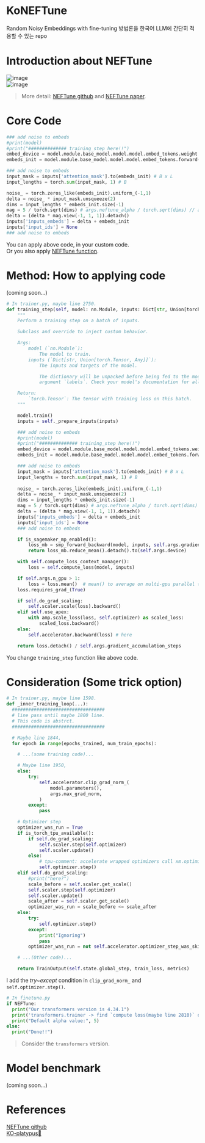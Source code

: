 # KoNEFTune
Random Noisy Embeddings with fine-tuning 방법론을 한국어 LLM에 간단히 적용할 수 있는 repo

# Introduction about NEFTune
![image](https://github.com/Marker-Inc-Korea/KoNEFTune/assets/98331298/251da313-9ff0-4e55-853c-32a247841f93)   
![image](https://github.com/Marker-Inc-Korea/KoNEFTune/assets/98331298/f26d794d-62ef-461b-ac92-4c9bee6db741)  
> More detail: [NEFTune github](https://github.com/neelsjain/NEFTune/tree/main) and [NEFTune paper](https://arxiv.org/abs/2310.05914).  

# Core Code
```python
### add noise to embeds
#print(model)
#print("############## training_step here!!")
embed_device = model.module.base_model.model.model.embed_tokens.weight.device
embeds_init = model.module.base_model.model.model.embed_tokens.forward(inputs['input_ids'].to(embed_device))

### add noise to embeds
input_mask = inputs['attention_mask'].to(embeds_init) # B x L
input_lengths = torch.sum(input_mask, 1) # B

noise_ = torch.zeros_like(embeds_init).uniform_(-1,1)
delta = noise_ * input_mask.unsqueeze(2)
dims = input_lengths * embeds_init.size(-1)
mag = 5 / torch.sqrt(dims) # args.neftune_alpha / torch.sqrt(dims) // alpha-> 5
delta = (delta * mag.view(-1, 1, 1)).detach()
inputs['inputs_embeds'] = delta + embeds_init
inputs['input_ids'] = None
### add noise to embeds
```
You can apply above code, in your custom code.  
Or you also apply [NEFTune function](https://github.com/neelsjain/NEFTune/tree/main).  
  
# Method: How to applying code
(coming soon...)  

```python
# In trainer.py, maybe line 2750.
def training_step(self, model: nn.Module, inputs: Dict[str, Union[torch.Tensor, Any]]) -> torch.Tensor:
    """
    Perform a training step on a batch of inputs.

    Subclass and override to inject custom behavior.

    Args:
        model (`nn.Module`):
            The model to train.
        inputs (`Dict[str, Union[torch.Tensor, Any]]`):
            The inputs and targets of the model.

            The dictionary will be unpacked before being fed to the model. Most models expect the targets under the
            argument `labels`. Check your model's documentation for all accepted arguments.

    Return:
        `torch.Tensor`: The tensor with training loss on this batch.
    """

    model.train()
    inputs = self._prepare_inputs(inputs)

    ### add noise to embeds
    #print(model)
    #print("############## training_step here!!")
    embed_device = model.module.base_model.model.model.embed_tokens.weight.device
    embeds_init = model.module.base_model.model.model.embed_tokens.forward(inputs['input_ids'].to(embed_device))

    ### add noise to embeds
    input_mask = inputs['attention_mask'].to(embeds_init) # B x L
    input_lengths = torch.sum(input_mask, 1) # B
    
    noise_ = torch.zeros_like(embeds_init).uniform_(-1,1)
    delta = noise_ * input_mask.unsqueeze(2)
    dims = input_lengths * embeds_init.size(-1)
    mag = 5 / torch.sqrt(dims) # args.neftune_alpha / torch.sqrt(dims) // alpha-> 5
    delta = (delta * mag.view(-1, 1, 1)).detach()
    inputs['inputs_embeds'] = delta + embeds_init
    inputs['input_ids'] = None
    ### add noise to embeds

    if is_sagemaker_mp_enabled():
        loss_mb = smp_forward_backward(model, inputs, self.args.gradient_accumulation_steps)
        return loss_mb.reduce_mean().detach().to(self.args.device)

    with self.compute_loss_context_manager():
        loss = self.compute_loss(model, inputs)

    if self.args.n_gpu > 1:
        loss = loss.mean()  # mean() to average on multi-gpu parallel training
    loss.requires_grad_(True)

    if self.do_grad_scaling:
        self.scaler.scale(loss).backward()
    elif self.use_apex:
        with amp.scale_loss(loss, self.optimizer) as scaled_loss:
            scaled_loss.backward()
    else:
        self.accelerator.backward(loss) # here

    return loss.detach() / self.args.gradient_accumulation_steps
```
You change `training_step` function like above code.  

# Consideration (Some trick option)
```python
# In trainer.py, maybe line 1598.
def _inner_training_loop(...):
  ##################################
  # line pass until maybe 1800 line.
  # This code is abstrct.
  ##################################

  # Maybe line 1844,
  for epoch in range(epochs_trained, num_train_epochs):

    # ...(some training code)...

    # Maybe line 1950,
    else:
        try:
            self.accelerator.clip_grad_norm_(
                model.parameters(),
                args.max_grad_norm,
            )
        except:
            pass

    # Optimizer step
    optimizer_was_run = True
    if is_torch_tpu_available():
        if self.do_grad_scaling:
            self.scaler.step(self.optimizer)
            self.scaler.update()
        else:
            # tpu-comment: accelerate wrapped optimizers call xm.optimizer_step
            self.optimizer.step()
    elif self.do_grad_scaling:
        #print("here?")
        scale_before = self.scaler.get_scale()
        self.scaler.step(self.optimizer)
        self.scaler.update()
        scale_after = self.scaler.get_scale()
        optimizer_was_run = scale_before <= scale_after
    else:
        try:
            self.optimizer.step()
        except: 
            print("Ignoring")
            pass
        optimizer_was_run = not self.accelerator.optimizer_step_was_skipped

    # ...(Other code)...

    return TrainOutput(self.state.global_step, train_loss, metrics)
```
I add the *try~except* condition in `clip_grad_norm_` and `self.optimizer.step()`.   

```python
# In finetune.py
if NEFTune:
  print("Our transformers version is 4.34.1")
  print('transformers.trainer -> find `compute loss(maybe line 2810)` or `training_step(maybe line 2750)` function.')
  print("Default alpha value:", 5)
else:
  print("Done!!")
```
> Consider the `transformers` version.

# Model benchmark
(coming soon...)  

# References
[NEFTune github](https://github.com/neelsjain/NEFTune/tree/main)  
[KO-platypus🥮](https://github.com/Marker-Inc-Korea/KO-Platypus)  
